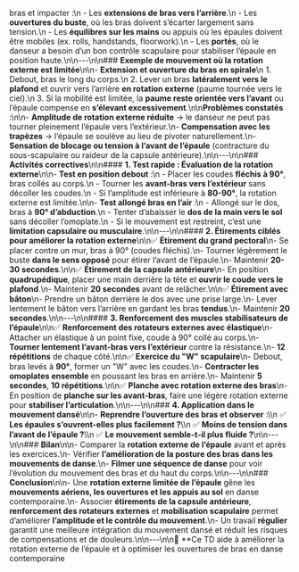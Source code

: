 bras et impacter :\n - Les **extensions de bras vers l’arrière**.\n - Les **ouvertures du buste**, où les bras doivent s’écarter largement sans tension.\n - Les **équilibres sur les mains** ou appuis où les épaules doivent être mobiles (ex. rolls, handstands, floorwork).\n - Les **portés**, où le danseur a besoin d’un bon contrôle scapulaire pour stabiliser l’épaule en position haute.\n\n---\n\n### **Exemple de mouvement où la rotation externe est limitée**\n\n- **Extension et ouverture du bras en spirale**\n 1. Debout, bras le long du corps.\n 2. Lever un bras **latéralement vers le plafond** et ouvrir vers l’arrière **en rotation externe** (paume tournée vers le ciel).\n 3. Si la mobilité est limitée, la **paume reste orientée vers l’avant** ou l’épaule compense en **s’élevant excessivement**.\n\n**Problèmes constatés** :\n\n- **Amplitude de rotation externe réduite** → le danseur ne peut pas tourner pleinement l’épaule vers l’extérieur.\n- **Compensation avec les trapèzes** → l’épaule se soulève au lieu de pivoter naturellement.\n- **Sensation de blocage ou tension à l’avant de l’épaule** (contracture du sous-scapulaire ou raideur de la capsule antérieure).\n\n---\n\n### **Activités correctives**\n\n#### **1. Test rapide : Évaluation de la rotation externe**\n\n- **Test en position debout** :\n - Placer les coudes **fléchis à 90°**, bras collés au corps.\n - Tourner les **avant-bras vers l’extérieur** sans décoller les coudes.\n - Si l’amplitude est inférieure à **80-90°**, la rotation externe est limitée.\n\n- **Test allongé bras en l’air** :\n - Allongé sur le dos, bras à **90° d’abduction**.\n - Tenter d’abaisser le **dos de la main vers le sol** sans décoller l’omoplate.\n - Si le mouvement est restreint, c’est une **limitation capsulaire ou musculaire**.\n\n---\n\n#### **2. Étirements ciblés pour améliorer la rotation externe**\n\n✅ **Étirement du grand pectoral**\n- Se placer contre un mur, bras à 90° (coudes fléchis).\n- Tourner légèrement le buste **dans le sens opposé** pour étirer l’avant de l’épaule.\n- Maintenir **20-30 secondes**.\n\n✅ **Étirement de la capsule antérieure**\n- En position **quadrupédique**, placer une main derrière la tête et **ouvrir le coude vers le plafond**.\n- Maintenir **20 secondes** avant de relâcher.\n\n✅ **Étirement avec bâton**\n- Prendre un bâton derrière le dos avec une prise large.\n- Lever lentement le bâton vers l’arrière en gardant les bras **tendus**.\n- Maintenir **20 secondes**.\n\n---\n\n#### **3. Renforcement des muscles stabilisateurs de l’épaule**\n\n✅ **Renforcement des rotateurs externes avec élastique**\n- Attacher un élastique à un point fixe, coude à 90° collé au corps.\n- **Tourner lentement l’avant-bras vers l’extérieur** contre la résistance.\n- **12 répétitions** de chaque côté.\n\n✅ **Exercice du \"W\" scapulaire**\n- Debout, bras levés à **90°**, former un \"W\" avec les coudes.\n- **Contracter les omoplates ensemble** en poussant les bras en arrière.\n- Maintenir **5 secondes**, **10 répétitions**.\n\n✅ **Planche avec rotation externe des bras**\n- En position de **planche sur les avant-bras**, faire une légère rotation externe pour **stabiliser l’articulation**.\n\n---\n\n### **4. Application dans le mouvement dansé**\n\n- **Reprendre l’ouverture des bras et observer** :\\\n ✅ **Les épaules s’ouvrent-elles plus facilement ?**\\\n ✅ **Moins de tension dans l’avant de l’épaule ?**\\\n ✅ **Le mouvement semble-t-il plus fluide ?**\n\n---\n\n### **Bilan**\n\n- Comparer la **rotation externe de l’épaule** avant et après les exercices.\n- Vérifier **l’amélioration de la posture des bras dans les mouvements de danse**.\n- **Filmer une séquence de danse** pour voir l’évolution du mouvement des bras et du haut du corps.\n\n---\n\n### **Conclusion**\n\n- Une **rotation externe limitée de l’épaule** gêne les **mouvements aériens, les ouvertures et les appuis au sol** en danse contemporaine.\n- Associer **étirements de la capsule antérieure**, **renforcement des rotateurs externes** et **mobilisation scapulaire** permet d’améliorer **l’amplitude et le contrôle du mouvement**.\n- Un travail **régulier** garantit une meilleure intégration du mouvement dansé et réduit les risques de compensations et de douleurs.\n\n---\n\n🎯 **Ce TD aide à améliorer la rotation externe de l’épaule et à optimiser les ouvertures de bras en danse contemporaine